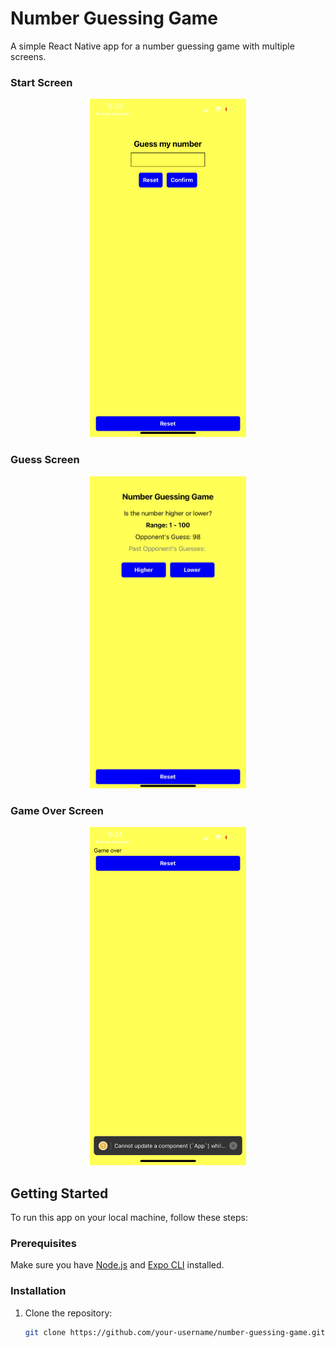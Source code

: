 # Number Guessing Game

A simple React Native app for a number guessing game with multiple screens.
### Start Screen
<p align="center">
  <img src="/images/start.png" alt="Screenshot of the first screen." width="250">
</p>


### Guess Screen
<p align="center">
  <img src="/images/guess_screen.png" alt="Screenshot of the guess screen." width="250">
</p>


### Game Over Screen
<p align="center">
  <img src="/images/gameover.png" alt="Screenshot of the game over screen." width="250">
</p>


## Getting Started

To run this app on your local machine, follow these steps:

### Prerequisites

Make sure you have [Node.js](https://nodejs.org/) and [Expo CLI](https://docs.expo.dev/workflow/expo-cli/) installed.

### Installation

1. Clone the repository:

   ```bash
   git clone https://github.com/your-username/number-guessing-game.git
